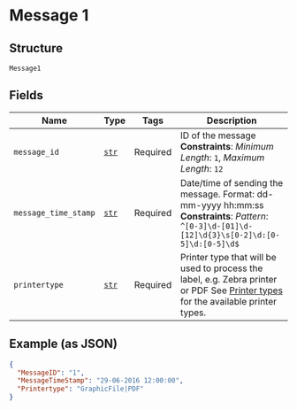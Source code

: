 
# Message 1

## Structure

`Message1`

## Fields

| Name | Type | Tags | Description |
|  --- | --- | --- | --- |
| `message_id` | [`str`](../../doc/models/string-enum.md) | Required | ID of the message<br>**Constraints**: *Minimum Length*: `1`, *Maximum Length*: `12` |
| `message_time_stamp` | [`str`](../../doc/models/string-enum.md) | Required | Date/time of sending the message. Format: dd-mm-yyyy hh:mm:ss<br>**Constraints**: *Pattern*: `^[0-3]\d-[01]\d-[12]\d{3}\s[0-2]\d:[0-5]\d:[0-5]\d$` |
| `printertype` | [`str`](../../doc/models/string-enum.md) | Required | Printer type that will be used to process the label, e.g. Zebra printer or PDF See [Printer types](#tag/Reference-codes/Printer-types) for the available printer types. |

## Example (as JSON)

```json
{
  "MessageID": "1",
  "MessageTimeStamp": "29-06-2016 12:00:00",
  "Printertype": "GraphicFile|PDF"
}
```

